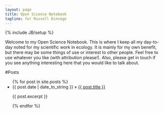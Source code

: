 ```yaml
---
layout: page
title: Open Science Notebook
tagline: for Russell Dinnage
---
```

{% include JB/setup %}

Welcome to my Open Science Notebook. This is where I keep all my day-to-day noted for my scientific work in ecology. It is mainly for my own benefit, but there may be some things of use or interest to other people. Feel free to use whatever you like (with attribution please!). Also, please get in touch if you see anything interesting here that you would like to talk about.

#Posts

<ul class="posts">
  {% for post in site.posts %}
    <li><span>{{ post.date | date_to_string }}</span> &raquo; <a href="{{ BASE_PATH }}{{ post.url }}">{{ post.title }}</a>
    <p>{{ post.excerpt }}</p>
    </li>
  {% endfor %}
</ul>
